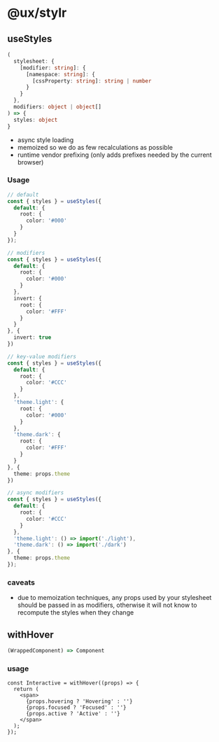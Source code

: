 # @ux/stylr

## useStyles
```ts
(
  stylesheet: {
    [modifier: string]: {
      [namespace: string]: {
        [cssProperty: string]: string | number
      }
    }
  },
  modifiers: object | object[]
) => {
  styles: object
}
```

- async style loading
- memoized so we do as few recalculations as possible
- runtime vendor prefixing (only adds prefixes needed by the current browser)

### Usage
```ts
// default
const { styles } = useStyles({
  default: {
    root: {
      color: '#000'
    }
  }
});
```
```ts
// modifiers
const { styles } = useStyles({
  default: {
    root: {
      color: '#000'
    }
  },
  invert: {
    root: {
      color: '#FFF'
    }
  }
}, {
  invert: true
})
```
```ts
// key-value modifiers
const { styles } = useStyles({
  default: {
    root: {
      color: '#CCC'
    }
  },
  'theme.light': {
    root: {
      color: '#000'
    }
  },
  'theme.dark': {
    root: {
      color: '#FFF'
    }
  }
}, {
  theme: props.theme
})
```
```ts
// async modifiers
const { styles } = useStyles({
  default: {
    root: {
      color: '#CCC'
    }
  },
  'theme.light': () => import('./light'),
  'theme.dark': () => import('./dark')
}, {
  theme: props.theme
});
```

### caveats
- due to memoization techniques, any props used by your stylesheet should be passed in as modifiers, otherwise it will not know to recompute the styles when they change

## withHover
```ts
(WrappedComponent) => Component
```

### usage
```tsx
const Interactive = withHover((props) => {
  return (
    <span>
      {props.hovering ? 'Hovering' : ''}
      {props.focused ? 'Focused' : ''}
      {props.active ? 'Active' : ''}
    </span>
  );
});
```
